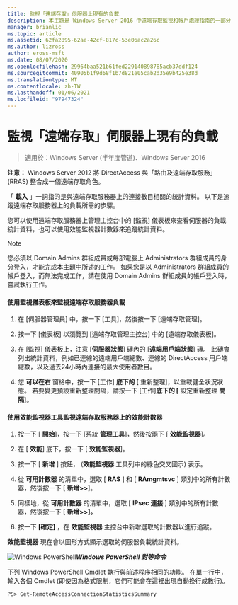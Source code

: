 ```yaml
---
title: 監視「遠端存取」伺服器上現有的負載
description: 本主題是 Windows Server 2016 中遠端存取監視和帳戶處理指南的一部分。
manager: brianlic
ms.topic: article
ms.assetid: 62fa2895-62ae-42cf-817c-53e06ac2a26c
ms.author: lizross
author: eross-msft
ms.date: 08/07/2020
ms.openlocfilehash: 29964baa521b61fed229140898785acb37ddf124
ms.sourcegitcommit: 40905b1f9d68f1b7d821e05cab2d35e9b425e38d
ms.translationtype: MT
ms.contentlocale: zh-TW
ms.lasthandoff: 01/06/2021
ms.locfileid: "97947324"
---
```

# <a name="monitor-the-existing-load-on-the-remote-access-server"></a>監視「遠端存取」伺服器上現有的負載

>適用於：Windows Server (半年度管道)、Windows Server 2016

**注意：** Windows Server 2012 將 DirectAccess 與「路由及遠端存取服務」(RRAS) 整合成一個遠端存取角色。

「 **載入** 」一詞指的是與遠端存取服務器上的連接數目相關的統計資料。 以下是追蹤遠端存取服務器上的負載所需的步驟。

您可以使用遠端存取服務器上管理主控台中的 [監視] 儀表板來查看伺服器的負載統計資料，也可以使用效能監視器計數器來追蹤統計資料。

> [!NOTE]
> 您必須以 Domain Admins 群組成員或每部電腦上 Administrators 群組成員的身分登入，才能完成本主題中所述的工作。 如果您是以 Administrators 群組成員的帳戶登入，而無法完成工作，請在使用 Domain Admins 群組成員的帳戶登入時，嘗試執行工作。

#### <a name="to-use-the-monitoring-dashboard-to-monitor-the-remote-access-server-load"></a>使用監視儀表板來監視遠端存取服務器負載

1.  在 [伺服器管理員] 中，按一下 [工具]，然後按一下 [遠端存取管理]。

2.  按一下 [儀表板] 以瀏覽到 [遠端存取管理主控台] 中的 [遠端存取儀表板]。

3.  在 [監視] 儀表板上，注意 [**伺服器狀態**] 磚內的 [**遠端用戶端狀態**] 磚。 此磚會列出統計資料，例如已連線的遠端用戶端總數、連線的 DirectAccess 用戶端總數，以及過去24小時內連接的最大使用者數目。

4.  您 **可以在右** 窗格中，按一下 [工作] **底下的 [** 重新整理]，以重載健全狀況狀態。 若要變更預設重新整理間隔，請按一下 [工作]**底下的 [** 設定重新整理 **間隔**]。

#### <a name="to-use-the-performance-monitor-tool-to-monitor-performance-counters-on-the-remote-access-server"></a>使用效能監視器工具監視遠端存取服務器上的效能計數器

1.  按一下 [ **開始**]，按一下 [系統 **管理工具**]，然後按兩下 [ **效能監視器**]。

2.  在 [ **效能**] 底下，按一下 [ **效能監視器**]。

3.  按一下 [ **新增** ] 按鈕， (**效能監視器** 工具列中的綠色交叉圖示) 表示。

4.  從 **可用計數器** 的清單中，選取 [ **RAS** ] 和 [ **RAmgmtsvc** ] 類別中的所有計數器，然後按一下 [ **新增>>**]。

5.  同樣地，從 **可用計數器** 的清單中，選取 [ **IPsec 連接** ] 類別中的所有計數器，然後按一下 [ **新增>>]。**

6.  按一下 **[確定]** ，在 **效能監視器** 主控台中新增選取的計數器以進行追蹤。

**效能監視器** 現在會以圖形方式顯示選取的伺服器負載統計資料。

![Windows PowerShell ](../../../media/Monitor-the-existing-load-on-the-Remote-Access-server/PowerShellLogoSmall.gif)**_<em>Windows PowerShell 對等命令</em>_**

下列 Windows PowerShell Cmdlet 執行與前述程序相同的功能。 在單一行中，輸入各個 Cmdlet (即使因為格式限制，它們可能會在這裡出現自動換行成數行)。

```
PS> Get-RemoteAccessConnectionStatisticsSummary
```



